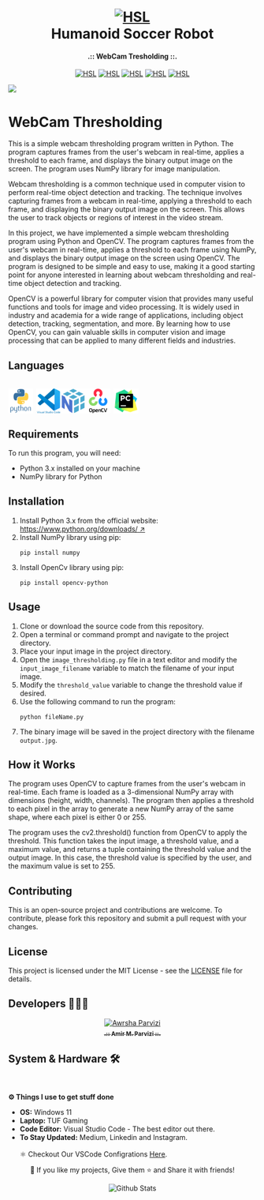 <h1 align="center">
  <br>
  <a href="https://github.com/Awrsha/Image-Tresholding"><img src="https://s6.uupload.ir/files/hsl_0dhk.png" alt="HSL" width="200"></a>
  <br>
  Humanoid Soccer Robot 
  <br>
</h1>
<h4 align="center">.:: WebCam Tresholding ::.</h4></b>

<p align="center">
<a href="https://github.com/Awrsha/Webcam-Thresholding"><img src="https://img.shields.io/badge/Version-1.2.1-brightgreen" alt="HSL" width="100"></a>
<a href="https://github.com/Awrsha/Webcam-Thresholding"><img src="https://img.shields.io/badge/Platform-linux--64 -blue" alt="HSL" width="130"></a>
<a href="https://github.com/Awrsha/Webcam-Thresholding"><img src="https://img.shields.io/badge/Platform-windows-cyan" alt="HSL" width="130"></a>
<a href="https://github.com/Awrsha/Webcam-Thresholding/blob/main/LICENSE.md"><img src="https://img.shields.io/badge/LICENSE-GPL3-red" alt="HSL" width="110"></a>
<a href="https://github.com/Awrsha/Webcam-Thresholding/network/members"><img src="https://img.shields.io/badge/Developers-1-lightgrey" alt="HSL" width="100"></a>
</p>
<a href="https://www.youtube.com/watch?v=dQw4w9WgXcQ"><img src="https://user-images.githubusercontent.com/73097560/115834477-dbab4500-a447-11eb-908a-139a6edaec5c.gif"></a>

# WebCam Thresholding

This is a simple webcam thresholding program written in Python. The program captures frames from the user's webcam in real-time, applies a threshold to each frame, and displays the binary output image on the screen. The program uses NumPy library for image manipulation.

Webcam thresholding is a common technique used in computer vision to perform real-time object detection and tracking. The technique involves capturing frames from a webcam in real-time, applying a threshold to each frame, and displaying the binary output image on the screen. This allows the user to track objects or regions of interest in the video stream.

In this project, we have implemented a simple webcam thresholding program using Python and OpenCV. The program captures frames from the user's webcam in real-time, applies a threshold to each frame using NumPy, and displays the binary output image on the screen using OpenCV. The program is designed to be simple and easy to use, making it a good starting point for anyone interested in learning about webcam thresholding and real-time object detection and tracking.

OpenCV is a powerful library for computer vision that provides many useful functions and tools for image and video processing. It is widely used in industry and academia for a wide range of applications, including object detection, tracking, segmentation, and more. By learning how to use OpenCV, you can gain valuable skills in computer vision and image processing that can be applied to many different fields and industries.
## Languages  
<code>
<img align="center" src="https://github.com/devicons/devicon/blob/v2.15.1/icons/python/python-original-wordmark.svg" width="50" height="50" /> <img align="center" src="https://github.com/devicons/devicon/blob/v2.15.1/icons/vscode/vscode-original-wordmark.svg" width="50" height="50"/><img align="center" src="https://github.com/devicons/devicon/blob/v2.15.1/icons/numpy/numpy-original.svg" width="50" height="50"/><img align="center" src="https://github.com/devicons/devicon/blob/v2.15.1/icons/opencv/opencv-original-wordmark.svg" width="50" height="50" /> <img align="center" src="https://github.com/devicons/devicon/blob/v2.15.1/icons/pycharm/pycharm-original.svg" width="50" height="50"/>
</code>

## Requirements

To run this program, you will need:
- Python 3.x installed on your machine
- NumPy library for Python

## Installation

1. Install Python 3.x from the official website: [https://www.python.org/downloads/ ↗](https://www.python.org/downloads/)
2. Install NumPy library using pip:
   ```
   pip install numpy
   ```
3. Install OpenCv library using pip:
   ```
   pip install opencv-python
   ```

## Usage

1. Clone or download the source code from this repository.
2. Open a terminal or command prompt and navigate to the project directory.
3. Place your input image in the project directory.
4. Open the `image_thresholding.py` file in a text editor and modify the `input_image_filename` variable to match the filename of your input image.
5. Modify the `threshold_value` variable to change the threshold value if desired.
6. Use the following command to run the program:
   `````
   python fileName.py
   ``````
7. The binary image will be saved in the project directory with the filename `output.jpg`.

## How it Works

The program uses OpenCV to capture frames from the user's webcam in real-time. Each frame is loaded as a 3-dimensional NumPy array with dimensions (height, width, channels). The program then applies a threshold to each pixel in the array to generate a new NumPy array of the same shape, where each pixel is either 0 or 255.

The program uses the cv2.threshold() function from OpenCV to apply the threshold. This function takes the input image, a threshold value, and a maximum value, and returns a tuple containing the threshold value and the output image. In this case, the threshold value is specified by the user, and the maximum value is set to 255.

## Contributing

This is an open-source project and contributions are welcome. To contribute, please fork this repository and submit a pull request with your changes.

## License

This project is licensed under the MIT License - see the [LICENSE](LICENSE) file for details.

## Developers 👨🏻‍💻
<p align="center">
<a href="https://github.com/Awrsha"><img src="https://avatars.githubusercontent.com/u/89135083?v=4" width="100;" alt="Awrsha Parvizi"/><br /><sub><b>.:: Amir M. Parvizi ::.</b></sub></a>
</p>

## System & Hardware 🛠  
<br> <summary><b>⚙️ Things I use to get stuff done</b></summary> <ul> <li><b>OS:</b> Windows 11</li> <li><b>Laptop: </b>TUF Gaming</li> <li><b>Code Editor:</b> Visual Studio Code - The best editor out there.</li> <li><b>To Stay Updated:</b> Medium, Linkedin and Instagram.</li> <br /> ⚛️ Checkout Our VSCode Configrations <a href="">Here</a>. </ul> <p align="center">💙 If you like my projects, Give them ⭐ and Share it with friends!</p></p><p align="center"><img height="27" src="https://raw.githubusercontent.com/mayhemantt/mayhemantt/Update/svg/Bottom.svg" alt="Github Stats" /></p>
